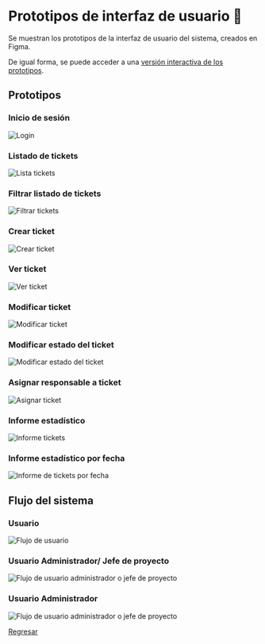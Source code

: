 # Prototipos de interfaz de usuario 🎈

Se muestran los prototipos de la interfaz de usuario del sistema, creados en Figma.

De igual forma, se puede acceder a una [versión interactiva de los prototipos](https://www.figma.com/proto/SlBI9LmYLmnW4YdWCrrb7q/TiCKET?type=design&node-id=2-385&viewport=-255%2C257%2C0.12&t=505QObReTUULZ7ya-0&scaling=scale-down&starting-point-node-id=2%3A385).

## Prototipos

### Inicio de sesión
![Login](Login.png?raw=true)

### Listado de tickets
![Lista tickets](VistaTickets.png?raw=true)

### Filtrar listado de tickets
![Filtrar tickets](FiltrarTickets.png?raw=true)

### Crear ticket
![Crear ticket](CrearTicket.png?raw=true)

### Ver ticket
![Ver ticket](VerTicket.png?raw=true)

### Modificar ticket
![Modificar ticket](ModificarTicket.png?raw=true)

### Modificar estado del ticket
![Modificar estado del ticket](ModificarEstado.png?raw=true)

### Asignar responsable a ticket
![Asignar ticket](AsignarTicket.png?raw=true)

### Informe estadístico
![Informe tickets](Informe.png?raw=true)

### Informe estadístico por fecha
![Informe de tickets por fecha](InformeFecha.png?raw=true)

## Flujo del sistema

### Usuario

![Flujo de usuario](FlujoUsuario.png?raw=true)

### Usuario Administrador/ Jefe de proyecto
![Flujo de usuario administrador o jefe de proyecto](FlujoAdmin1.png?raw=true)

### Usuario Administrador
![Flujo de usuario administrador o jefe de proyecto](FlujoAdmin2.png?raw=true) 


[Regresar](/README.md)